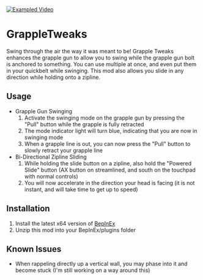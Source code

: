 [![Exampled Video](https://az743702.vo.msecnd.net/cdn/kofi3.png?v=0)](https://ko-fi.com/devyn_myers)

# GrappleTweaks

Swing through the air the way it was meant to be! Grapple Tweaks enhances the grapple gun to allow you to swing while the grapple gun bolt is anchored to something. You can use multiple at once, and even put them in your quickbelt while swinging.
This mod also allows you slide in any direction while holding onto a zipline.

## Usage
- Grapple Gun Swinging
    1. Activate the swinging mode on the grapple gun by pressing the "Pull" button while the grapple is fully retracted
    2. The mode indicator light will turn blue, indicating that you are now in swinging mode
    3. When a grapple line is out, you can now press the "Pull" button to slowly retract your grapple line
- Bi-Directional Zipline Sliding
    1. While holding the slide button on a zipline, also hold the "Powered Slide" button (AX button on streamlined, and south on the touchpad with normal controls)
    2. You will now accelerate in the direction your head is facing (it is not instant, and will take time to get up to speed)

## Installation
1. Install the latest x64 version of [BepInEx](https://github.com/BepInEx/BepInEx/releases)
2. Unzip this mod into your BepInEx/plugins folder

## Known Issues
- When rappeling directly up a vertical wall, you may phase into it and become stuck (I'm still working on a way around this)

